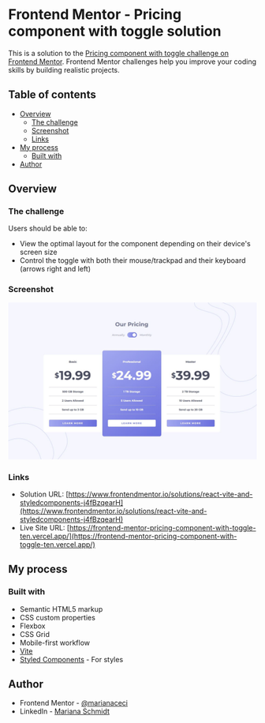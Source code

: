 # Frontend Mentor - Pricing component with toggle solution

This is a solution to the [Pricing component with toggle challenge on Frontend Mentor](https://www.frontendmentor.io/challenges/pricing-component-with-toggle-8vPwRMIC). Frontend Mentor challenges help you improve your coding skills by building realistic projects. 

## Table of contents

- [Overview](#overview)
  - [The challenge](#the-challenge)
  - [Screenshot](#screenshot)
  - [Links](#links)
- [My process](#my-process)
  - [Built with](#built-with)
- [Author](#author)

## Overview

### The challenge

Users should be able to:

- View the optimal layout for the component depending on their device's screen size
- Control the toggle with both their mouse/trackpad and their keyboard (arrows right and left)

### Screenshot

![](./screenshot.jpg)

### Links

- Solution URL: [https://www.frontendmentor.io/solutions/react-vite-and-styledcomponents-j4fBzqearH](https://www.frontendmentor.io/solutions/react-vite-and-styledcomponents-j4fBzqearH)
- Live Site URL: [https://frontend-mentor-pricing-component-with-toggle-ten.vercel.app/](https://frontend-mentor-pricing-component-with-toggle-ten.vercel.app/)

## My process

### Built with

- Semantic HTML5 markup
- CSS custom properties
- Flexbox
- CSS Grid
- Mobile-first workflow
- [Vite](https://vitejs.dev/guide/)
- [Styled Components](https://styled-components.com/) - For styles

## Author

- Frontend Mentor - [@marianaceci](https://www.frontendmentor.io/profile/marianaceci)
- LinkedIn - [Mariana Schmidt](https://www.linkedin.com/in/marianaceciliaschmidt)

